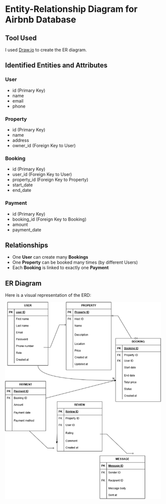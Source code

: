 # Entity-Relationship Diagram for Airbnb Database

## Tool Used
I used [Draw.io](https://app.diagrams.net/) to create the ER diagram.

## Identified Entities and Attributes

### User
- id (Primary Key)
- name
- email
- phone

### Property
- id (Primary Key)
- name
- address
- owner_id (Foreign Key to User)

### Booking
- id (Primary Key)
- user_id (Foreign Key to User)
- property_id (Foreign Key to Property)
- start_date
- end_date

### Payment
- id (Primary Key)
- booking_id (Foreign Key to Booking)
- amount
- payment_date

## Relationships
- One **User** can create many **Bookings**
- One **Property** can be booked many times (by different Users)
- Each **Booking** is linked to exactly one **Payment**

## ER Diagram
Here is a visual representation of the ERD:

![Airbnb ER Diagram](./airbnb.png)
